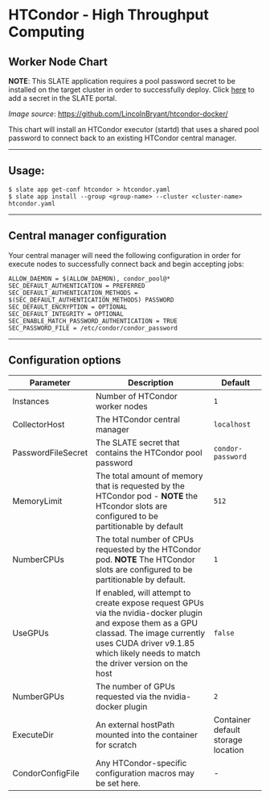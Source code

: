 # HTCondor - High Throughput Computing 
## Worker Node Chart

**NOTE**: This SLATE application requires a pool password secret to be
installed on the target cluster in order to successfully deploy. Click [here](https://portal.slateci.io/secrets) to add a secret in the SLATE portal.

*Image source*: https://github.com/LincolnBryant/htcondor-docker/


This chart will install an HTCondor executor (startd) that uses a shared pool
password to connect back to an existing HTCondor central manager.

---
## Usage:

```console
$ slate app get-conf htcondor > htcondor.yaml
$ slate app install --group <group-name> --cluster <cluster-name> htcondor.yaml
```
---

## Central manager configuration
Your central manager will need the following configuration in order for execute
nodes to successfully connect back and begin accepting jobs:

```
ALLOW_DAEMON = $(ALLOW_DAEMON), condor_pool@*
SEC_DEFAULT_AUTHENTICATION = PREFERRED
SEC_DEFAULT_AUTHENTICATION_METHODS = $(SEC_DEFAULT_AUTHENTICATION_METHODS) PASSWORD
SEC_DEFAULT_ENCRYPTION = OPTIONAL
SEC_DEFAULT_INTEGRITY = OPTIONAL
SEC_ENABLE_MATCH_PASSWORD_AUTHENTICATION = TRUE
SEC_PASSWORD_FILE = /etc/condor/condor_password
```
---

## Configuration options
| Parameter | Description | Default |
| --------  | ----------  | ------- |
| Instances | Number of HTCondor worker nodes | `1` |
| CollectorHost | The HTCondor central manager | `localhost` |
| PasswordFileSecret | The SLATE secret that contains the HTCondor pool password | `condor-password` |
| MemoryLimit | The total amount of memory that is requested by the HTCondor pod - **NOTE** the HTcondor slots are configured to be partitionable by default | `512` |
| NumberCPUs | The total number of CPUs requested by the HTCondor pod. **NOTE** The HTCondor slots are configured to be partitionable by default. | `1` | 
| UseGPUs | If enabled, will attempt to create expose request GPUs via the nvidia-docker plugin and expose them as a GPU classad. The image currently uses CUDA driver v9.1.85 which likely needs to match the driver version on the host  | `false` |  
| NumberGPUs | The number of GPUs requested via the nvidia-docker plugin | `2` | 
| ExecuteDir | An external hostPath mounted into the container for scratch | Container default storage location |
| CondorConfigFile | Any HTCondor-specific configuration macros may be set here. | - | 
